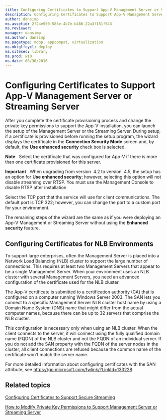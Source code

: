 ```yaml
---
title: Configuring Certificates to Support App-V Management Server or Streaming Server
description: Configuring Certificates to Support App-V Management Server or Streaming Server
author: dansimp
ms.assetid: 2f24e550-585e-4b7e-b486-22a3f181f543
ms.reviewer: 
manager: dansimp
ms.author: dansimp
ms.pagetype: mdop, appcompat, virtualization
ms.mktglfcycl: deploy
ms.sitesec: library
ms.prod: w10
ms.date: 08/30/2016
---
```



# Configuring Certificates to Support App-V Management Server or Streaming Server


After you complete the certificate provisioning process and change the private key permissions to support the App-V installation, you can launch the setup of the Management Server or the Streaming Server. During setup, if a certificate is provisioned before running the setup program, the wizard displays the certificate in the **Connection Security Mode** screen and, by default, the **Use enhanced security** check box is selected.

**Note**  
Select the certificate that was configured for App-V if there is more than one certificate provisioned for this server.

 

**Important**  
When upgrading from version  4.2 to version  4.5, the setup has an option for **Use enhanced security**; however, selecting this option will not disable streaming over RTSP. You must use the Management Console to disable RTSP after installation.

 

Select the TCP port that the service will use for client communications. The default port is TCP 322; however, you can change the port to a custom port for your environment.

The remaining steps of the wizard are the same as if you were deploying an App-V Management or Streaming Server without using the **Enhanced security** feature.

## Configuring Certificates for NLB Environments


To support large enterprises, often the Management Server is placed into a Network Load Balancing (NLB) cluster to support the large number of connections. This requires at least two Management Servers that appear to be a single Management Server. When your environment uses an NLB cluster with several Management Servers, you need an advanced configuration of the certificate used for the NLB cluster.

The App-V certificate is submitted to a certification authority (CA) that is configured on a computer running Windows Server 2003. The SAN lets you connect to a specific Management Server NLB cluster host name by using a Domain Name System (DNS) name that might differ from the actual computer names, because there can be up to 32 servers that comprise the NLB cluster.

This configuration is necessary only when using an NLB cluster. When the client connects to the server, it will connect using the fully qualified domain name (FQDN) of the NLB cluster and not the FQDN of an individual server. If you do not add the SAN property with the FQDN of the server nodes in the cluster, all client connections are refused because the common name of the certificate won’t match the server name.

For more detailed information about configuring certificates with the SAN attribute, see <https://go.microsoft.com/fwlink/?LinkId=133228>.

## Related topics


[Configuring Certificates to Support Secure Streaming](configuring-certificates-to-support-secure-streaming.md)

[How to Modify Private Key Permissions to Support Management Server or Streaming Server](how-to-modify-private-key-permissions-to-support-management-server-or-streaming-server.md)

 

 





